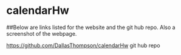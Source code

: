 # calendarHw

##Below are links listed for the website and the git hub repo. Also a screenshot of the webpage.

https://github.com/DallasThompson/calendarHw git hub repo

